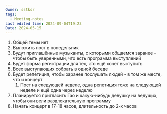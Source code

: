```yaml
---
Owner: sstksr
tags:
  - Meeting-notes
Last edited time: 2024-09-04T19:23
Date: 2024-05-15
---
```

1. Общей темы нет
2. Выложить пост в понедельник
3. Будут приглашённые музыканты, с которыми общаемся заранее - чтобы быть уверенными, что есть программа выступлений
4. Будет форма регистрации для тех, кто ещё хочет выступить
5. Всех выступающих собрать в одной беседе
6. Будет репетиция, чтобы заранее послушать людей - в том же месте, что и концерт
    1. Пост на следующей неделе, одна репетиция тоже на следующей неделе и ещё одна через неделю
7. Планируется пригласить Гао и какую-нибудь девушку на ведущих, чтобы они вели развлекательную программу
8. Начать концерт в 17-18 часов, длительность до 2-х часов